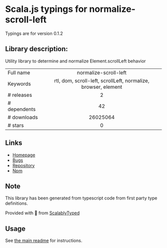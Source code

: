 
# Scala.js typings for normalize-scroll-left

Typings are for version 0.1.2

## Library description:
Utility library to determine and normalize Element.scrollLeft behavior

|                    |                 |
| ------------------ | :-------------: |
| Full name          | normalize-scroll-left |
| Keywords           | rtl, dom, scroll-left, scrollLeft, normalize, browser, element |
| # releases         | 2 |
| # dependents       | 42 |
| # downloads        | 26025064 |
| # stars            | 0 |

## Links
- [Homepage](https://github.com/alitaheri/normalize-scroll-left#readme)
- [Bugs](https://github.com/alitaheri/normalize-scroll-left/issues)
- [Repository](https://github.com/alitaheri/normalize-scroll-left)
- [Npm](https://www.npmjs.com/package/normalize-scroll-left)
    


## Note
This library has been generated from typescript code from first party type definitions.

Provided with :purple_heart: from [ScalablyTyped](https://github.com/oyvindberg/ScalablyTyped)

## Usage
See [the main readme](../../readme.md) for instructions.


